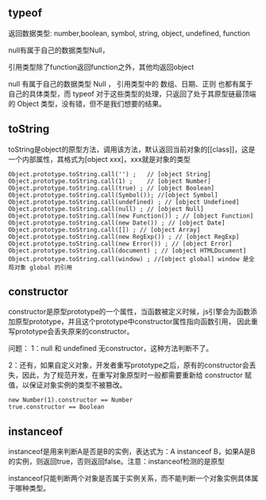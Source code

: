 ## typeof
返回数据类型: number,boolean, symbol, string, object, undefined, function

null有属于自己的数据类型Null，

引用类型除了function返回function之外，其他均返回object

null 有属于自己的数据类型 Null ， 引用类型中的 数组、日期、正则 也都有属于自己的具体类型，而 typeof 对于这些类型的处理，只返回了处于其原型链最顶端的 Object 类型，没有错，但不是我们想要的结果。

## toString
toString是object的原型方法，调用该方法，默认返回当前对象的[[class]]，这是一个内部属性，其格式为[object xxx]，xxx就是对象的类型
```
Object.prototype.toString.call('') ;   // [object String]
Object.prototype.toString.call(1) ;    // [object Number]
Object.prototype.toString.call(true) ; // [object Boolean]
Object.prototype.toString.call(Symbol()); //[object Symbol]
Object.prototype.toString.call(undefined) ; // [object Undefined]
Object.prototype.toString.call(null) ; // [object Null]
Object.prototype.toString.call(new Function()) ; // [object Function]
Object.prototype.toString.call(new Date()) ; // [object Date]
Object.prototype.toString.call([]) ; // [object Array]
Object.prototype.toString.call(new RegExp()) ; // [object RegExp]
Object.prototype.toString.call(new Error()) ; // [object Error]
Object.prototype.toString.call(document) ; // [object HTMLDocument]
Object.prototype.toString.call(window) ; //[object global] window 是全局对象 global 的引用
```

## constructor
constructor是原型prototype的一个属性，当函数被定义时候，js引擎会为函数添加原型prototype，并且这个prototype中constructor属性指向函数引用， 因此重写prototype会丢失原来的constructor。

问题：
1：null 和 undefined 无constructor，这种方法判断不了。

2：还有，如果自定义对象，开发者重写prototype之后，原有的constructor会丢失，因此，为了规范开发，在重写对象原型时一般都需要重新给 constructor 赋值，以保证对象实例的类型不被篡改。
```
new Number(1).constructor == Number
true.constructor == Boolean
```

## instanceof
instanceof是用来判断A是否是B的实例，表达式为：A instanceof B，如果A是B的实例，则返回true，否则返回false。注意：instanceof检测的是原型

instanceof只能判断两个对象是否属于实例关系，而不能判断一个对象实例具体属于哪种类型。


